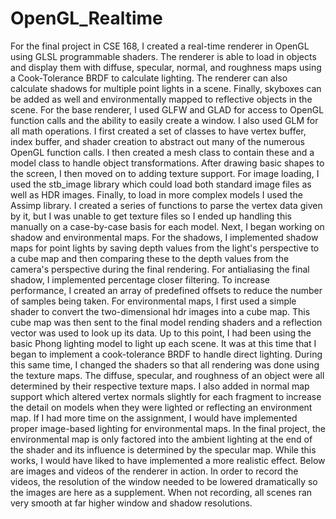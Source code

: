 # OpenGL_Realtime

For the final project in CSE 168, I created a real-time renderer in OpenGL using GLSL programmable shaders. The renderer is able to load in objects and display them with diffuse, specular, normal, and roughness maps using a Cook-Tolerance BRDF to calculate lighting. The renderer can also calculate shadows for multiple point lights in a scene. Finally, skyboxes can be added as well and environmentally mapped to reflective objects in the scene.
For the base renderer, I used GLFW and GLAD for access to OpenGL function calls and the ability to easily create a window. I also used GLM for all math operations. I first created a set of classes to have vertex buffer, index buffer, and shader creation to abstract out many of the numerous OpenGL function calls. I then created a mesh class to contain these and a model class to handle object transformations. After drawing basic shapes to the screen, I then moved on to adding texture support. For image loading, I used the stb_image library which could load both standard image files as well as HDR images. Finally, to load in more complex models I used the Assimp library. I created a series of functions to parse the vertex data given by it, but I was unable to get texture files so I ended up handling this manually on a case-by-case basis for each model.
Next, I began working on shadow and environmental maps. For the shadows, I implemented shadow maps for point lights by saving depth values from the light's perspective to a cube map and then comparing these to the depth values from the camera's perspective during the final rendering. For antialiasing the final shadow, I implemented percentage closer filtering. To increase performance, I created an array of predefined offsets to reduce the number of samples being taken. For environmental maps, I first used a simple shader to convert the two-dimensional hdr images into a cube map. This cube map was then sent to the final model rending shaders and a reflection vector was used to look up its data.
Up to this point, I had been using the basic Phong lighting model to light up each scene. It was at this time that I began to implement a cook-tolerance BRDF to handle direct lighting. During this same time, I changed the shaders so that all rendering was done using the texture maps. The diffuse, specular, and roughness of an object were all determined by their respective texture maps. I also added in normal map support which altered vertex normals slightly for each fragment to increase the detail on models when they were lighted or reflecting an environment map.
If I had more time on the assignment, I would have implemented proper image-based lighting for environmental maps. In the final project, the environmental map is only factored into the ambient lighting at the end of the shader and its influence is determined by the specular map. While this works, I would have liked to have implemented a more realistic effect.
Below are images and videos of the renderer in action. In order to record the videos, the resolution of the window needed to be lowered dramatically so the images are here as a supplement. When not recording, all scenes ran very smooth at far higher window and shadow resolutions.
